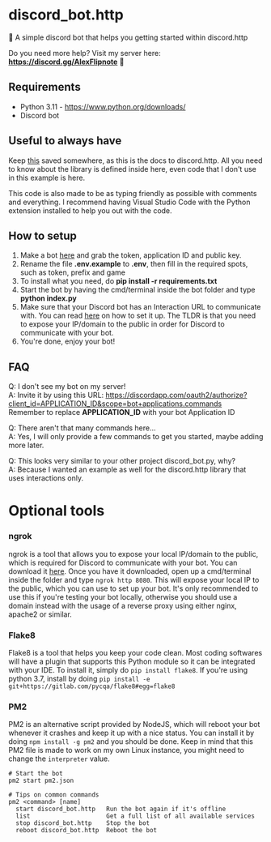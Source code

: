 # discord_bot.http
🍺 A simple discord bot that helps you getting started within discord.http

Do you need more help? Visit my server here: **https://discord.gg/AlexFlipnote** 🍺

## Requirements
- Python 3.11 - https://www.python.org/downloads/
- Discord bot

## Useful to always have
Keep [this](https://discordhttp.dev/) saved somewhere, as this is the docs to discord.http.
All you need to know about the library is defined inside here, even code that I don't use in this example is here.

This code is also made to be as typing friendly as possible with comments and everything.
I recommend having Visual Studio Code with the Python extension installed to help you out with the code.

## How to setup
1. Make a bot [here](https://discordapp.com/developers/applications/me) and grab the token, application ID and public key.
2. Rename the file **.env.example** to **.env**, then fill in the required spots, such as token, prefix and game
3. To install what you need, do **pip install -r requirements.txt**
4. Start the bot by having the cmd/terminal inside the bot folder and type **python index.py**
5. Make sure that your Discord bot has an Interaction URL to communicate with. You can read [here](https://discordhttp.dev/pages/getting_started.html) on how to set it up. The TLDR is that you need to expose your IP/domain to the public in order for Discord to communicate with your bot.
6. You're done, enjoy your bot!

## FAQ
Q: I don't see my bot on my server!<br>
A: Invite it by using this URL: https://discordapp.com/oauth2/authorize?client_id=APPLICATION_ID&scope=bot+applications.commands<br>
Remember to replace **APPLICATION_ID** with your bot Application ID

Q: There aren't that many commands here...<br>
A: Yes, I will only provide a few commands to get you started, maybe adding more later.

Q: This looks very similar to your other project discord_bot.py, why?<br>
A: Because I wanted an example as well for the discord.http library that uses interactions only.

# Optional tools
### ngrok
ngrok is a tool that allows you to expose your local IP/domain to the public, which is required for Discord to communicate with your bot. You can download it [here](https://ngrok.com/download). Once you have it downloaded, open up a cmd/terminal inside the folder and type `ngrok http 8080`. This will expose your local IP to the public, which you can use to set up your bot. It's only recommended to use this if you're testing your bot locally, otherwise you should use a domain instead with the usage of a reverse proxy using either nginx, apache2 or similar.

### Flake8
Flake8 is a tool that helps you keep your code clean. Most coding softwares will have a plugin that supports this Python module so it can be integrated with your IDE. To install it, simply do `pip install flake8`. If you're using python 3.7, install by doing `pip install -e git+https://gitlab.com/pycqa/flake8#egg=flake8`

### PM2
PM2 is an alternative script provided by NodeJS, which will reboot your bot whenever it crashes and keep it up with a nice status. You can install it by doing `npm install -g pm2` and you should be done. Keep in mind that this PM2 file is made to work on my own Linux instance, you might need to change the `interpreter` value.
```
# Start the bot
pm2 start pm2.json

# Tips on common commands
pm2 <command> [name]
  start discord_bot.http   Run the bot again if it's offline
  list                     Get a full list of all available services
  stop discord_bot.http    Stop the bot
  reboot discord_bot.http  Reboot the bot
```
